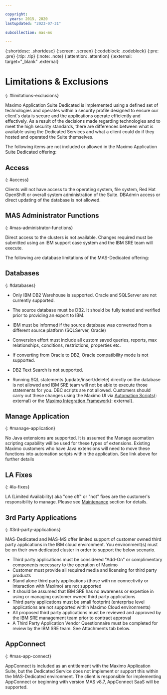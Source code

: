 ```yaml
---

copyright:
  years: 2015, 2020
lastupdated: "2023-07-31"

subcollection: mas-ms

---
```


{:shortdesc: .shortdesc}
{:screen: .screen}
{:codeblock: .codeblock}
{:pre: .pre}
{:tip: .tip}
{:note: .note}
{:attention: .attention}
{:external: target="_blank" .external}

# Limitations & Exclusions
{: #limitations-exclusions}

Maximo Application Suite Dedicated is implemented using a defined set of technologies and operates within a security profile designed to ensure our client's data is secure and the applications operate efficiently and effectively.  As a result of the decisions made regarding technologies and to meet the high security standards, there are differences between what is available using the Dedicated Services and what a client could do if they hosted and operated the Suite themselves.

The following items are not included or allowed in the Maximo Application Suite Dedicated offering:

## Access
{: #access}

Clients will not have access to the operating system, file system, Red Hat OpenShift or overall system administration of the Suite.  DBAdmin access or direct updating of the database is not allowed.

## MAS Administrator Functions
{: #mas-administrator-functions}

Direct access to the clusters is not available.  Changes required must be submitted using an IBM support case system and the IBM SRE team will execute.

The following are database limitations of the MAS-Dedicated offering:

## Databases
{: #databases}

* Only IBM DB2 Warehouse is supported.  Oracle and SQLServer are not currently supported.
* The source database must be DB2. It should be fully tested and verified prior to providing an export to IBM.
* IBM must be informed if the source database was converted from a different source platform (SQLServer, Oracle) 
* Conversion effort must include all custom saved queries, reports, max relationships, conditions, restrictions, properties etc.
* If converting from Oracle to DB2, Oracle compatibility mode is not supported.

* DB2 Text Search is not supported.

* Running SQL statements (update/insert/delete) directly on the database is not allowed and IBM SRE team will not be able to execute those statements for you. DBC scripts are not allowed. Customers should carry out these changes using the Maximo UI via [Automation Scripts](https://ibm-maximo-dev.github.io/maximo-autoscript-documentation/introduction/whatisautoscript){: external} or the [Maximo Integration Framework](https://www.ibm.com/docs/en/mas-cd/maximo-manage/continuous-delivery?topic=integrating-data-external-applications){: external}.

## Manage Application
{: #manage-application}

No Java extensions are supported.  It is assumed the Manage auomation scripting capability will be used for these types of extensions.  Existing Maximo customers who have Java extensions will need to move these functions into automation scripts within the application. See link above for further details

## LA Fixes
{: #la-fixes}

LA (Limited Availability) aka "one off" or "hot" fixes are the customer's responsibility to manage. Please see [Maintenance](/docs/mas-ms?topic=mas-ms-maintenance#lafixes) section for details.

## 3rd Party Applications
{: #3rd-party-applications}

MAS-Dedicated and MAS-MS offer limited support of customer owned third party applications in the IBM cloud environment. You environment(s) must be on their own dedicated cluster in order to support the below scenario.

* Third party applications must be considered "Add-On" or complimentary components necessary to the operation of Maximo
* Customer must provide all required media and licensing for third party products
* Stand alone third party applications (those with no connectivity or interaction with Maximo) are not supported
* It should be assumed that IBM SRE has no awareness or expertise in using or managing customer owned third party applications
* Third party applications must be small footprint (enterprise level applications are not supported within Maximo Cloud environments)
* All proposed third party applications must be reviewed and approved by the IBM SRE management team prior to contract approval
* A Third Party Application Vendor Questionnaire must be completed for review by the IBM SRE team. See Attachments tab below.

## AppConnect
{: #mas-app-connect}

AppConnect is included as an entitlement with the Maximo Application Suite, but the Dedicated Service does not implement or support this within the MAS-Dedicated environment.  The client is responsible for implementing AppConnect or beginning with version MAS v8.7, AppConnect SaaS will be supported.

